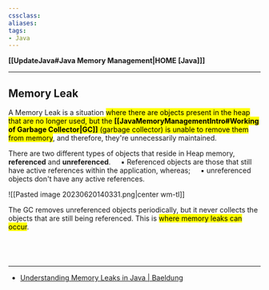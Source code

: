 ```yaml
---
cssclass:
aliases:
tags:
- Java
---
```

**[[UpdateJava#Java Memory Management|HOME [Java]]]**

---
## Memory Leak
A Memory Leak is a situation <mark class="hltr-lightred">where there are objects present in the heap that are no longer used, but the **[[JavaMemoryManagementIntro#Working of Garbage Collector|GC]]** (garbage collector) is unable to remove them from memory</mark>, and therefore, they're unnecessarily maintained.

There are two different types of objects that reside in Heap memory, **referenced** and **unreferenced**. 
$\quad$▪ Referenced objects are those that still have active references within the application, whereas;
$\quad$▪ unreferenced objects don't have any active references.

![[Pasted image 20230620140331.png|center wm-tl]]

The GC removes unreferenced objects periodically, but it never collects the objects that are still being referenced. This is <mark class="hltr-lightred">where memory leaks can occur</mark>.

<br>

# 
---
- [Understanding Memory Leaks in Java | Baeldung](https://www.baeldung.com/java-memory-leaks)